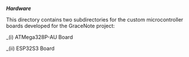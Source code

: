 ***Hardware***

This directory contains two subdirectories for the custom microcontroller boards developed for the GraceNote project:

_(i) ATMega328P-AU Board

_(ii) ESP32S3 Board
